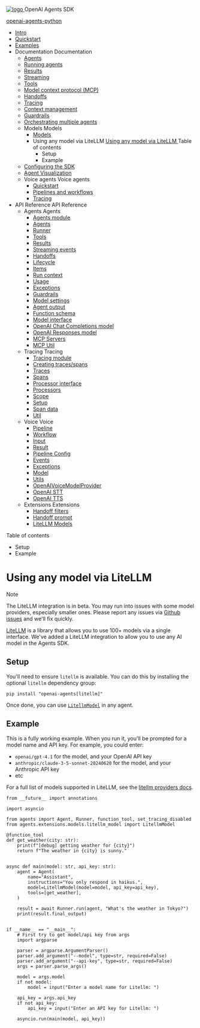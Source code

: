 [ ![logo](../../assets/logo.svg) ](../.. "OpenAI Agents SDK") OpenAI Agents SDK 

[ openai-agents-python  ](https://github.com/openai/openai-agents-python "Go to repository")

  * [ Intro  ](../..)
  * [ Quickstart  ](../../quickstart/)
  * [ Examples  ](../../examples/)
  * Documentation  Documentation 
    * [ Agents  ](../../agents/)
    * [ Running agents  ](../../running_agents/)
    * [ Results  ](../../results/)
    * [ Streaming  ](../../streaming/)
    * [ Tools  ](../../tools/)
    * [ Model context protocol (MCP)  ](../../mcp/)
    * [ Handoffs  ](../../handoffs/)
    * [ Tracing  ](../../tracing/)
    * [ Context management  ](../../context/)
    * [ Guardrails  ](../../guardrails/)
    * [ Orchestrating multiple agents  ](../../multi_agent/)
    * Models  Models 
      * [ Models  ](../)
      * Using any model via LiteLLM  [ Using any model via LiteLLM  ](./) Table of contents 
        * Setup 
        * Example 
    * [ Configuring the SDK  ](../../config/)
    * [ Agent Visualization  ](../../visualization/)
    * Voice agents  Voice agents 
      * [ Quickstart  ](../../voice/quickstart/)
      * [ Pipelines and workflows  ](../../voice/pipeline/)
      * [ Tracing  ](../../voice/tracing/)
  * API Reference  API Reference 
    * Agents  Agents 
      * [ Agents module  ](../../ref/)
      * [ Agents  ](../../ref/agent/)
      * [ Runner  ](../../ref/run/)
      * [ Tools  ](../../ref/tool/)
      * [ Results  ](../../ref/result/)
      * [ Streaming events  ](../../ref/stream_events/)
      * [ Handoffs  ](../../ref/handoffs/)
      * [ Lifecycle  ](../../ref/lifecycle/)
      * [ Items  ](../../ref/items/)
      * [ Run context  ](../../ref/run_context/)
      * [ Usage  ](../../ref/usage/)
      * [ Exceptions  ](../../ref/exceptions/)
      * [ Guardrails  ](../../ref/guardrail/)
      * [ Model settings  ](../../ref/model_settings/)
      * [ Agent output  ](../../ref/agent_output/)
      * [ Function schema  ](../../ref/function_schema/)
      * [ Model interface  ](../../ref/models/interface/)
      * [ OpenAI Chat Completions model  ](../../ref/models/openai_chatcompletions/)
      * [ OpenAI Responses model  ](../../ref/models/openai_responses/)
      * [ MCP Servers  ](../../ref/mcp/server/)
      * [ MCP Util  ](../../ref/mcp/util/)
    * Tracing  Tracing 
      * [ Tracing module  ](../../ref/tracing/)
      * [ Creating traces/spans  ](../../ref/tracing/create/)
      * [ Traces  ](../../ref/tracing/traces/)
      * [ Spans  ](../../ref/tracing/spans/)
      * [ Processor interface  ](../../ref/tracing/processor_interface/)
      * [ Processors  ](../../ref/tracing/processors/)
      * [ Scope  ](../../ref/tracing/scope/)
      * [ Setup  ](../../ref/tracing/setup/)
      * [ Span data  ](../../ref/tracing/span_data/)
      * [ Util  ](../../ref/tracing/util/)
    * Voice  Voice 
      * [ Pipeline  ](../../ref/voice/pipeline/)
      * [ Workflow  ](../../ref/voice/workflow/)
      * [ Input  ](../../ref/voice/input/)
      * [ Result  ](../../ref/voice/result/)
      * [ Pipeline Config  ](../../ref/voice/pipeline_config/)
      * [ Events  ](../../ref/voice/events/)
      * [ Exceptions  ](../../ref/voice/exceptions/)
      * [ Model  ](../../ref/voice/model/)
      * [ Utils  ](../../ref/voice/utils/)
      * [ OpenAIVoiceModelProvider  ](../../ref/voice/models/openai_provider/)
      * [ OpenAI STT  ](../../ref/voice/models/openai_stt/)
      * [ OpenAI TTS  ](../../ref/voice/models/openai_tts/)
    * Extensions  Extensions 
      * [ Handoff filters  ](../../ref/extensions/handoff_filters/)
      * [ Handoff prompt  ](../../ref/extensions/handoff_prompt/)
      * [ LiteLLM Models  ](../../ref/extensions/litellm/)



Table of contents 

  * Setup 
  * Example 



# Using any model via LiteLLM

Note

The LiteLLM integration is in beta. You may run into issues with some model providers, especially smaller ones. Please report any issues via [Github issues](https://github.com/openai/openai-agents-python/issues) and we'll fix quickly.

[LiteLLM](https://docs.litellm.ai/docs/) is a library that allows you to use 100+ models via a single interface. We've added a LiteLLM integration to allow you to use any AI model in the Agents SDK.

## Setup

You'll need to ensure `litellm` is available. You can do this by installing the optional `litellm` dependency group:
    
    
    pip install "openai-agents[litellm]"
    

Once done, you can use [`LitellmModel`](../../ref/extensions/litellm/#agents.extensions.models.litellm_model.LitellmModel "LitellmModel") in any agent.

## Example

This is a fully working example. When you run it, you'll be prompted for a model name and API key. For example, you could enter:

  * `openai/gpt-4.1` for the model, and your OpenAI API key
  * `anthropic/claude-3-5-sonnet-20240620` for the model, and your Anthropic API key
  * etc



For a full list of models supported in LiteLLM, see the [litellm providers docs](https://docs.litellm.ai/docs/providers).
    
    
    from __future__ import annotations
    
    import asyncio
    
    from agents import Agent, Runner, function_tool, set_tracing_disabled
    from agents.extensions.models.litellm_model import LitellmModel
    
    @function_tool
    def get_weather(city: str):
        print(f"[debug] getting weather for {city}")
        return f"The weather in {city} is sunny."
    
    
    async def main(model: str, api_key: str):
        agent = Agent(
            name="Assistant",
            instructions="You only respond in haikus.",
            model=LitellmModel(model=model, api_key=api_key),
            tools=[get_weather],
        )
    
        result = await Runner.run(agent, "What's the weather in Tokyo?")
        print(result.final_output)
    
    
    if __name__ == "__main__":
        # First try to get model/api key from args
        import argparse
    
        parser = argparse.ArgumentParser()
        parser.add_argument("--model", type=str, required=False)
        parser.add_argument("--api-key", type=str, required=False)
        args = parser.parse_args()
    
        model = args.model
        if not model:
            model = input("Enter a model name for Litellm: ")
    
        api_key = args.api_key
        if not api_key:
            api_key = input("Enter an API key for Litellm: ")
    
        asyncio.run(main(model, api_key))
    
